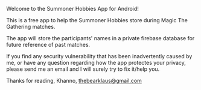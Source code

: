 Welcome to the Summoner Hobbies App for Android!

This is a free app to help the Summoner Hobbies store during Magic The Gathering matches.

The app will store the participants' names in a private firebase database for future reference of past matches.

If you find any security vulnerability that has been inadvertently caused by me, or have any question regarding how the app protectes your privacy, please send me an email and I will surely try to fix it/help you.

Thanks for reading,
Khanno, thebearklaus@gmail.com
